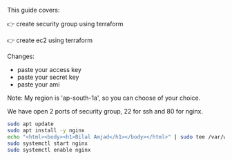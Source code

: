 This guide covers:


👉 create security group using terraform

👉 create ec2 using terraform 

Changes: 
- paste your access key
- paste your secret key
- paste your ami

Note: My region is 'ap-south-1a', so you can choose of your choice.

We have open 2 ports of security group, 22 for ssh and 80 for nginx. 

```bash
sudo apt update
sudo apt install -y nginx
echo "<html><body><h1>Bilal Amjad</h1></body></html>" | sudo tee /var/www/html/index.html
sudo systemctl start nginx
sudo systemctl enable nginx
```



  
